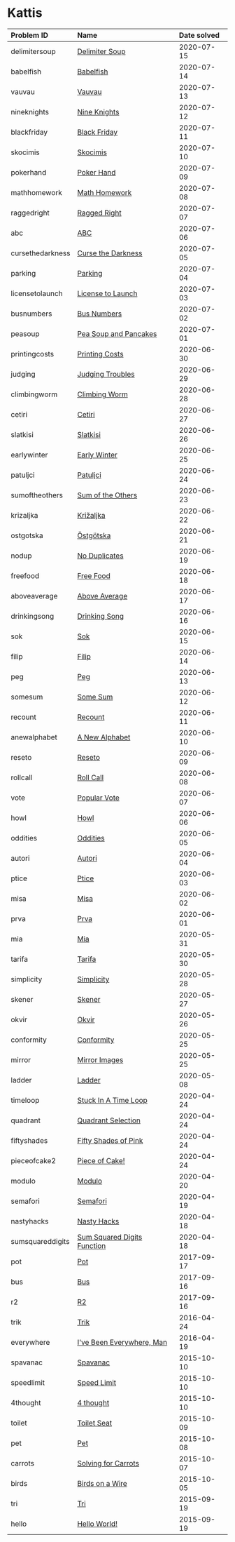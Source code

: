 # Kattis

| Problem ID       | Name                                                                             | Date solved |
| :--------------- | :------------------------------------------------------------------------------- | :---------- |
| delimitersoup    | [Delimiter Soup](https://open.kattis.com/problems/delimitersoup)                 | 2020-07-15  |
| babelfish        | [Babelfish](https://open.kattis.com/problems/babelfish)                          | 2020-07-14  |
| vauvau           | [Vauvau](https://open.kattis.com/problems/vauvau)                                | 2020-07-13  |
| nineknights      | [Nine Knights](https://open.kattis.com/problems/nineknights)                     | 2020-07-12  |
| blackfriday      | [Black Friday](https://open.kattis.com/problems/blackfriday)                     | 2020-07-11  |
| skocimis         | [Skocimis](https://open.kattis.com/problems/skocimis)                            | 2020-07-10  |
| pokerhand        | [Poker Hand](https://open.kattis.com/problems/pokerhand)                         | 2020-07-09  |
| mathhomework     | [Math Homework](https://open.kattis.com/problems/mathhomework)                   | 2020-07-08  |
| raggedright      | [Ragged Right](https://open.kattis.com/problems/raggedright)                     | 2020-07-07  |
| abc              | [ABC](https://open.kattis.com/problems/abc)                                      | 2020-07-06  |
| cursethedarkness | [Curse the Darkness](https://open.kattis.com/problems/cursethedarkness)          | 2020-07-05  |
| parking          | [Parking](https://open.kattis.com/problems/parking)                              | 2020-07-04  |
| licensetolaunch  | [License to Launch](https://open.kattis.com/problems/licensetolaunch)            | 2020-07-03  |
| busnumbers       | [Bus Numbers](https://open.kattis.com/problems/busnumbers)                       | 2020-07-02  |
| peasoup          | [Pea Soup and Pancakes](https://open.kattis.com/problems/peasoup)                | 2020-07-01  |
| printingcosts    | [Printing Costs](https://open.kattis.com/problems/printingcosts)                 | 2020-06-30  |
| judging          | [Judging Troubles](https://open.kattis.com/problems/judging)                     | 2020-06-29  |
| climbingworm     | [Climbing Worm](https://open.kattis.com/problems/climbingworm)                   | 2020-06-28  |
| cetiri           | [Cetiri](https://open.kattis.com/problems/cetiri)                                | 2020-06-27  |
| slatkisi         | [Slatkisi](https://open.kattis.com/problems/slatkisi)                            | 2020-06-26  |
| earlywinter      | [Early Winter](https://open.kattis.com/problems/earlywinter)                     | 2020-06-25  |
| patuljci         | [Patuljci](https://open.kattis.com/problems/patuljci)                            | 2020-06-24  |
| sumoftheothers   | [Sum of the Others](https://open.kattis.com/problems/sumoftheothers)             | 2020-06-23  |
| krizaljka        | [Križaljka](https://open.kattis.com/problems/krizaljka)                          | 2020-06-22  |
| ostgotska        | [Östgötska](https://open.kattis.com/problems/ostgotska)                          | 2020-06-21  |
| nodup            | [No Duplicates](https://open.kattis.com/problems/nodup)                          | 2020-06-19  |
| freefood         | [Free Food](https://open.kattis.com/problems/freefood)                           | 2020-06-18  |
| aboveaverage     | [Above Average](https://open.kattis.com/problems/aboveaverage)                   | 2020-06-17  |
| drinkingsong     | [Drinking Song](https://open.kattis.com/problems/drinkingsong)                   | 2020-06-16  |
| sok              | [Sok](https://open.kattis.com/problems/sok)                                      | 2020-06-15  |
| filip            | [Filip](https://open.kattis.com/problems/filip)                                  | 2020-06-14  |
| peg              | [Peg](https://open.kattis.com/problems/peg)                                      | 2020-06-13  |
| somesum          | [Some Sum](https://open.kattis.com/problems/somesum)                             | 2020-06-12  |
| recount          | [Recount](https://open.kattis.com/problems/recount)                              | 2020-06-11  |
| anewalphabet     | [A New Alphabet](https://open.kattis.com/problems/anewalphabet)                  | 2020-06-10  |
| reseto           | [Reseto](https://open.kattis.com/problems/reseto)                                | 2020-06-09  |
| rollcall         | [Roll Call](https://open.kattis.com/problems/rollcall)                           | 2020-06-08  |
| vote             | [Popular Vote](https://open.kattis.com/problems/vote)                            | 2020-06-07  |
| howl             | [Howl](https://open.kattis.com/problems/howl)                                    | 2020-06-06  |
| oddities         | [Oddities](https://open.kattis.com/problems/oddities)                            | 2020-06-05  |
| autori           | [Autori](https://open.kattis.com/problems/autori)                                | 2020-06-04  |
| ptice            | [Ptice](https://open.kattis.com/problems/ptice)                                  | 2020-06-03  |
| misa             | [Misa](https://open.kattis.com/problems/misa)                                    | 2020-06-02  |
| prva             | [Prva](https://open.kattis.com/problems/prva)                                    | 2020-06-01  |
| mia              | [Mia](https://open.kattis.com/problems/mia)                                      | 2020-05-31  |
| tarifa           | [Tarifa](https://open.kattis.com/problems/tarifa)                                | 2020-05-30  |
| simplicity       | [Simplicity](https://open.kattis.com/problems/simplicity)                        | 2020-05-28  |
| skener           | [Skener](https://open.kattis.com/problems/skener)                                | 2020-05-27  |
| okvir            | [Okvir](https://open.kattis.com/problems/okvir)                                  | 2020-05-26  |
| conformity       | [Conformity](https://open.kattis.com/problems/conformity)                        | 2020-05-25  |
| mirror           | [Mirror Images](https://open.kattis.com/problems/mirror)                         | 2020-05-25  |
| ladder           | [Ladder](https://open.kattis.com/problems/ladder)                                | 2020-05-08  |
| timeloop         | [Stuck In A Time Loop](https://open.kattis.com/problems/timeloop)                | 2020-04-24  |
| quadrant         | [Quadrant Selection](https://open.kattis.com/problems/quadrant)                  | 2020-04-24  |
| fiftyshades      | [Fifty Shades of Pink](https://open.kattis.com/problems/fiftyshades)             | 2020-04-24  |
| pieceofcake2     | [Piece of Cake!](https://open.kattis.com/problems/pieceofcake2)                  | 2020-04-24  |
| modulo           | [Modulo](https://open.kattis.com/problems/modulo)                                | 2020-04-20  |
| semafori         | [Semafori](https://open.kattis.com/problems/semafori)                            | 2020-04-19  |
| nastyhacks       | [Nasty Hacks](https://open.kattis.com/problems/nastyhacks)                       | 2020-04-18  |
| sumsquareddigits | [Sum Squared Digits Function](https://open.kattis.com/problems/sumsquareddigits) | 2020-04-18  |
| pot              | [Pot](https://open.kattis.com/problems/pot)                                      | 2017-09-17  |
| bus              | [Bus](https://open.kattis.com/problems/bus)                                      | 2017-09-16  |
| r2               | [R2](https://open.kattis.com/problems/r2)                                        | 2017-09-16  |
| trik             | [Trik](https://open.kattis.com/problems/trik)                                    | 2016-04-24  |
| everywhere       | [I've Been Everywhere, Man](https://open.kattis.com/problems/everywhere)         | 2016-04-19  |
| spavanac         | [Spavanac](https://open.kattis.com/problems/spavanac)                            | 2015-10-10  |
| speedlimit       | [Speed Limit](https://open.kattis.com/problems/speedlimit)                       | 2015-10-10  |
| 4thought         | [4 thought](https://open.kattis.com/problems/4thought)                           | 2015-10-10  |
| toilet           | [Toilet Seat](https://open.kattis.com/problems/toilet)                           | 2015-10-09  |
| pet              | [Pet](https://open.kattis.com/problems/pet)                                      | 2015-10-08  |
| carrots          | [Solving for Carrots](https://open.kattis.com/problems/carrots)                  | 2015-10-07  |
| birds            | [Birds on a Wire](https://open.kattis.com/problems/birds)                        | 2015-10-05  |
| tri              | [Tri](https://open.kattis.com/problems/tri)                                      | 2015-09-19  |
| hello            | [Hello World!](https://open.kattis.com/problems/hello)                           | 2015-09-19  |
